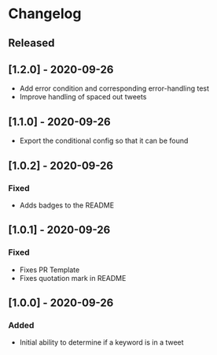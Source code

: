 # Changelog

## Released

## [1.2.0] - 2020-09-26

- Add error condition and corresponding error-handling test
- Improve handling of spaced out tweets

## [1.1.0] - 2020-09-26

- Export the conditional config so that it can be found

## [1.0.2] - 2020-09-26

### Fixed

- Adds badges to the README

## [1.0.1] - 2020-09-26

### Fixed

- Fixes PR Template
- Fixes quotation mark in README

## [1.0.0] - 2020-09-26

### Added

- Initial ability to determine if a keyword is in a tweet
